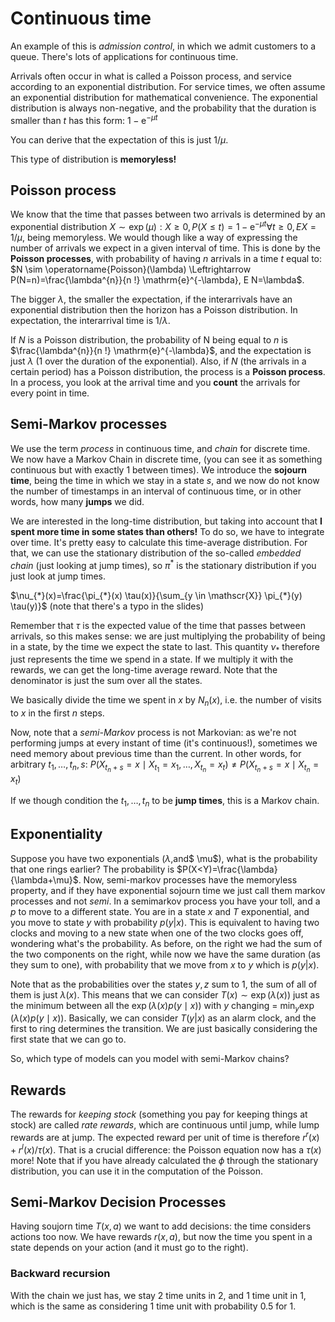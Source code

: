 # Continuous time

An example of this is *admission control*, in which we admit customers to a queue. There's lots of applications for continuous time.

Arrivals often occur in what is called a Poisson process, and service according to an exponential distribution. For service times, we often assume an exponential distribution for mathematical convenience. The exponential distribution is always non-negative, and the probability that the duration is smaller than $t$ has this form: $1-\mathrm{e}^{-\mu t}$

You can derive that the expectation of this is just $1/\mu$.

This type of distribution is **memoryless!**

## Poisson process

We know that the time that passes between two arrivals is determined by an exponential distribution $X \sim \exp (\mu): X \geq 0, P(X \leq t)=1-\mathrm{e}^{-\mu t} \forall t \geq 0, E X=1 / \mu$, being memoryless. We would though like a way of expressing the number of arrivals we expect in a given interval of time. This is done by the **Poisson processes**, with probability of having $n$ arrivals in a time $t$ equal to: $N \sim \operatorname{Poisson}(\lambda) \Leftrightarrow P(N=n)=\frac{\lambda^{n}}{n !} \mathrm{e}^{-\lambda}, E N=\lambda$.

The bigger $\lambda$, the smaller the expectation, if the interarrivals have an exponential distribution then the horizon has a Poisson distribution. In expectation, the interarrival time is $1/\lambda$.

If $N$ is a Poisson distribution, the probability of N being equal to $n$ is $\frac{\lambda^{n}}{n !} \mathrm{e}^{-\lambda}$, and the expectation is just $\lambda$ (1 over the duration of the exponential). Also, if $N$ (the arrivals in a certain period) has a Poisson distribution, the process is a **Poisson process**. In a process, you look at the arrival time and you **count** the arrivals for every point in time. 

## Semi-Markov processes

We use the term *process* in continuous time, and *chain* for discrete time. We now have a Markov Chain in discrete time, (you can see it as something continuous but with exactly 1 between times). We introduce the **sojourn time**, being the time in which we stay in a state $s$, and we now do not know the number of timestamps in an interval of continuous time, or in other words, how many **jumps** we did.

We are interested in the long-time distribution, but taking into account that **I spent more time in some states than others!** To do so, we have to integrate over time. It's pretty easy to calculate this time-average distribution. For that, we can use the stationary distribution of the so-called *embedded chain* (just looking at jump times), so $\pi^*$ is the stationary distribution if you just look at jump times. 

$\nu_{*}(x)=\frac{\pi_{*}(x) \tau(x)}{\sum_{y \in \mathscr{X}} \pi_{*}(y) \tau(y)}$ (note that there's a typo in the slides)

Remember that $\tau$ is the expected value of the time that passes between arrivals, so this makes sense: we are just multiplying the probability of being in a state, by the time we expect the state to last. This quantity $\nu_{*}$ therefore just represents the time we spend in a state. If we multiply it with the rewards, we can get the long-time average reward. Note that the denominator is just the sum over all the states.

We basically divide the time we spent in $x$ by $N_n(x)$, i.e. the number of visits to $x$ in the first $n$ steps. 

Now, note that a *semi-Markov* process is not Markovian: as we're not performing jumps at every instant of time (it's continuous!), sometimes we need memory about previous time than the current. In other words, for arbitrary $t_{1}, \ldots, t_{n}, s:$
$P\left(X_{t_{n}+s}=x \mid X_{t_{1}}=x_{1}, \ldots, X_{t_{n}}=x_{t}\right) \neq P\left(X_{t_{n}+s}=x \mid X_{t_{n}}=x_{t}\right)$

If we though condition the $t_1,\dots,t_n$ to be **jump times**, this is a Markov chain.

## Exponentiality

Suppose you have two exponentials ($\lambda,$and$ \mu$), what is the probability that one rings earlier? The probability is $P(X<Y)=\frac{\lambda}{\lambda+\mu}$. Now, semi-markov processes have the memoryless property, and if they have exponential sojourn time we just call them markov processes and not *semi*. In a semimarkov process you have your toll, and a $p$ to move to a different state. You are in a state $x$ and $T$ exponential, and you move to state $y$ with probability $p(y|x)$. This is equivalent to having two clocks and moving to a new state when one of the two clocks goes off, wondering what's the probability. As before, on the right we had the sum of the two components on the right, while now we have the same duration (as they sum to one), with probability that we move from $x$ to $y$ which is $p(y|x)$. 

Note that as the probabilities over the states $y,z$ sum to 1, the sum of all of them is just $\lambda(x)$. This means that we can consider $T(x) \sim \exp (\lambda(x))$ just as the minimum between all the $\exp (\lambda(x) p(y \mid x))$ with $y$ changing = $\min_{y} \exp (\lambda(x) p(y \mid x))$. Basically, we can consider $T(y|x)$ as an alarm clock, and the first to ring determines the transition. We are just basically considering the first state that we can go to.

So, which type of models can you model with semi-Markov chains? 

## Rewards

The rewards for *keeping stock* (something you pay for keeping things at stock) are called *rate rewards*, which are continuous until jump, while lump rewards are at jump. The expected reward per unit of time is therefore $r^{r}(x)+r^{l}(x) / \tau(x)$. That is a crucial difference: the Poisson equation now has a $\tau(x)$ more! Note that if you have already calculated the $\phi$ through the stationary distribution, you can use it in the computation of the Poisson. 

## Semi-Markov Decision Processes

Having soujorn time $T(x,a)$ we want to add decisions: the time considers actions too now. We have rewards $r(x,a)$, but now the time you spent in a state depends on your action (and it must go to the right).

### Backward recursion

With the chain we just has, we stay 2 time units in 2, and 1 time unit in 1, which is the same as considering 1 time unit with probability 0.5 for 1. 